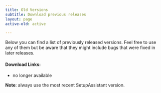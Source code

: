 ```yaml
---
title: Old Versions
subtitle: Download previous releases
layout: page
active-old: active

---
```


Below you can find a list of previously released versions. Feel free to use any of them but be aware
that they might include bugs that were fixed in later releases.

#### Download Links:

- no longer available

<span class="alert"><strong>Note</strong>: always use the most recent SetupAssistant version.</span>
